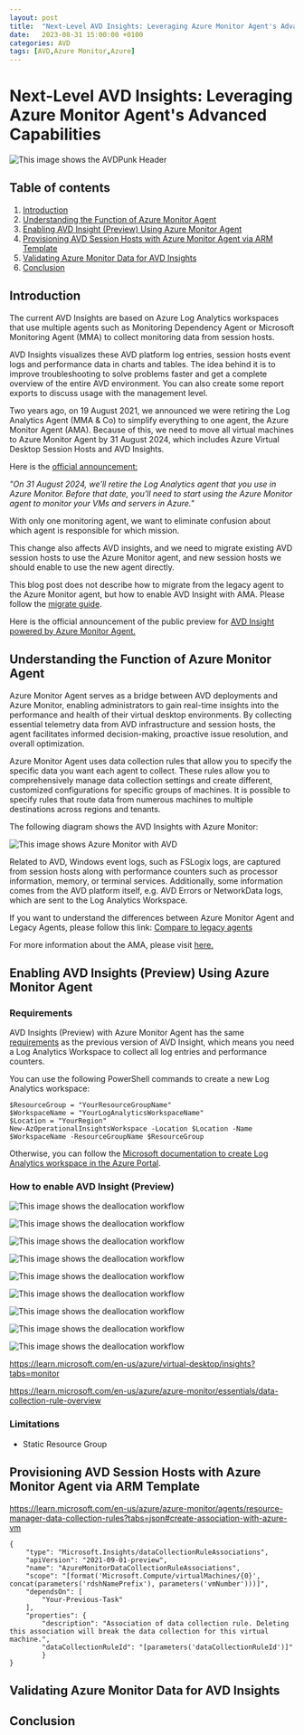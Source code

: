 ```yaml
---
layout: post
title:  "Next-Level AVD Insights: Leveraging Azure Monitor Agent's Advanced Capabilities"
date:   2023-08-31 15:00:00 +0100
categories: AVD
tags: [AVD,Azure Monitor,Azure]
---
```

# Next-Level AVD Insights: Leveraging Azure Monitor Agent's Advanced Capabilities

![This image shows the AVDPunk Header](/assets/img/2023-08-31/2023-08-31-header.png)

## Table of contents
1. [Introduction](#Introduction)
2. [Understanding the Function of Azure Monitor Agent](#Understanding-the-Function-of-Azure-Monitor-Agent)
3. [Enabling AVD Insight (Preview) Using Azure Monitor Agent](#Enabling-AVD-Insight-Preview-Using-Azure-Monitor-Agent)
4. [Provisioning AVD Session Hosts with Azure Monitor Agent via ARM Template](#Provisioning-AVD-Session-Hosts-with-Azure-Monitor-Agent-via-ARM-Template)
5. [Validating Azure Monitor Data for AVD Insights](#Validating-Azure-Monitor-Data-for-AVD-Insights)
6. [Conclusion](#Conclusion)

## Introduction

The current AVD Insights are based on Azure Log Analytics workspaces that use multiple agents such as Monitoring Dependency Agent or Microsoft Monitoring Agent (MMA) to collect monitoring data from session hosts. 

AVD Insights visualizes these AVD platform log entries, session hosts event logs and performance data in charts and tables. The idea behind it is to improve troubleshooting to solve problems faster and get a complete overview of the entire AVD environment. You can also create some report exports to discuss usage with the management level. 

Two years ago, on 19 August 2021, we announced we were retiring the Log Analytics Agent (MMA & Co) to simplify everything to one agent, the Azure Monitor Agent (AMA). Because of this, we need to move all virtual machines to Azure Monitor Agent by 31 August 2024, which includes Azure Virtual Desktop Session Hosts and AVD Insights.

Here is the [official announcement:](https://azure.microsoft.com/en-us/updates/were-retiring-the-log-analytics-agent-in-azure-monitor-on-31-august-2024/)

*"On 31 August 2024, we'll retire the Log Analytics agent that you use in Azure Monitor. Before that date, you'll need to start using the Azure Monitor agent to monitor your VMs and servers in Azure."* 

With only one monitoring agent, we want to eliminate confusion about which agent is responsible for which mission.

This change also affects AVD insights, and we need to migrate existing AVD session hosts to use the Azure Monitor agent, and new session hosts we should enable to use the new agent directly. 

This blog post does not describe how to migrate from the legacy agent to the Azure Monitor agent, but how to enable AVD Insight with AMA. Please follow the [migrate guide](https://learn.microsoft.com/en-us/azure/azure-monitor/agents/azure-monitor-agent-migration).

Here is the official announcement of the public preview for [AVD Insight powered by Azure Monitor Agent.](https://azure.microsoft.com/en-us/updates/public-preview-azure-virtual-desktop-insights-powered-by-the-azure-monitor-agent/) 

## Understanding the Function of Azure Monitor Agent

Azure Monitor Agent serves as a bridge between AVD deployments and Azure Monitor, enabling administrators to gain real-time insights into the performance and health of their virtual desktop environments. By collecting essential telemetry data from AVD infrastructure and session hosts, the agent facilitates informed decision-making, proactive issue resolution, and overall optimization.

Azure Monitor Agent uses data collection rules that allow you to specify the specific data you want each agent to collect. These rules allow you to comprehensively manage data collection settings and create different, customized configurations for specific groups of machines. It is possible to specify rules that route data from numerous machines to multiple destinations across regions and tenants.

The following diagram shows the AVD Insights with Azure Monitor:

![This image shows Azure Monitor with AVD](/assets/img/2023-08-31/2023-08-31-100.png)

Related to AVD, Windows event logs, such as FSLogix logs, are captured from session hosts along with performance counters such as processor information, memory, or terminal services. Additionally, some information comes from the AVD platform itself, e.g. AVD Errors or NetworkData logs, which are sent to the Log Analytics Workspace.

If you want to understand the differences between Azure Monitor Agent and Legacy Agents, please follow this link: [Compare to legacy agents](https://learn.microsoft.com/en-us/azure/azure-monitor/agents/agents-overview#compare-to-legacy-agents)

For more information about the AMA, please visit [here.](https://learn.microsoft.com/enpower-us/azure/azure-monitor/agents/agents-overview)

## Enabling AVD Insights (Preview) Using Azure Monitor Agent

### Requirements

AVD Insights (Preview) with Azure Monitor Agent has the same [requirements](https://learn.microsoft.com/en-us/azure/virtual-desktop/insights?tabs=analytics#prerequisites) as the previous version of AVD Insight, which means you need a Log Analytics Workspace to collect all log entries and performance counters.

You can use the following PowerShell commands to create a new Log Analytics workspace:
```
$ResourceGroup = "YourResourceGroupName"
$WorkspaceName = "YourLogAnalyticsWorkspaceName"
$Location = "YourRegion"
New-AzOperationalInsightsWorkspace -Location $Location -Name $WorkspaceName -ResourceGroupName $ResourceGroup
```
Otherwise, you can follow the [Microsoft documentation to create Log Analytics workspace in the Azure Portal](https://learn.microsoft.com/en-us/azure/azure-monitor/logs/quick-create-workspace?tabs=azure-portal).

### How to enable AVD Insight (Preview)


![This image shows the deallocation workflow](/assets/img/2023-08-31/2023-08-31-000.png)

![This image shows the deallocation workflow](/assets/img/2023-08-31/2023-08-31-001.png)

![This image shows the deallocation workflow](/assets/img/2023-08-31/2023-08-31-002.png)

![This image shows the deallocation workflow](/assets/img/2023-08-31/2023-08-31-003.png)

![This image shows the deallocation workflow](/assets/img/2023-08-31/2023-08-31-004.png)

![This image shows the deallocation workflow](/assets/img/2023-08-31/2023-08-31-005.png)

![This image shows the deallocation workflow](/assets/img/2023-08-31/2023-08-31-006.png)

![This image shows the deallocation workflow](/assets/img/2023-08-31/2023-08-31-007.png)

![This image shows the deallocation workflow](/assets/img/2023-08-31/2023-08-31-008.png)



https://learn.microsoft.com/en-us/azure/virtual-desktop/insights?tabs=monitor

https://learn.microsoft.com/en-us/azure/azure-monitor/essentials/data-collection-rule-overview

### Limitations

- Static Resource Group

## Provisioning AVD Session Hosts with Azure Monitor Agent via ARM Template

https://learn.microsoft.com/en-us/azure/azure-monitor/agents/resource-manager-data-collection-rules?tabs=json#create-association-with-azure-vm

```
{
	"type": "Microsoft.Insights/dataCollectionRuleAssociations",
	"apiVersion": "2021-09-01-preview",
    "name": "AzureMonitorDataCollectionRuleAssociations",
    "scope": "[format('Microsoft.Compute/virtualMachines/{0}', concat(parameters('rdshNamePrefix'), parameters('vmNumber')))]",
    "dependsOn": [
        "Your-Previous-Task"
    ],
	"properties": {
        "description": "Association of data collection rule. Deleting this association will break the data collection for this virtual machine.",
        "dataCollectionRuleId": "[parameters('dataCollectionRuleId')]"
        }
}
```




## Validating Azure Monitor Data for AVD Insights




## Conclusion
